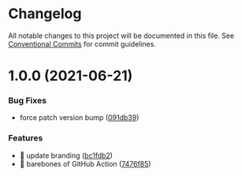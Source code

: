 # Changelog

All notable changes to this project will be documented in this file. See
[Conventional Commits](https://conventionalcommits.org) for commit guidelines.

# 1.0.0 (2021-06-21)


### Bug Fixes

* force patch version bump ([091db39](https://github.com/ng-easy/npm-setup/commit/091db39fb73cdee291d353225b2c40f4ebfaf4e1))


### Features

* :lipstick: update branding ([bc1fdb2](https://github.com/ng-easy/npm-setup/commit/bc1fdb2f09a2460cce1e213a81e44cebe53714ef))
* :tada: barebones of GitHub Action ([7476f85](https://github.com/ng-easy/npm-setup/commit/7476f85ab60232f2e550c4df9967844918fe799f))
